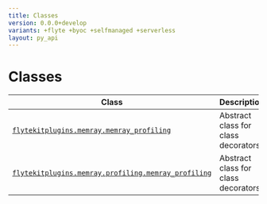 ```yaml
---
title: Classes
version: 0.0.0+develop
variants: +flyte +byoc +selfmanaged +serverless
layout: py_api
---
```


# Classes

| Class | Description |
|-|-|
| [`flytekitplugins.memray.memray_profiling`](../packages/flytekitplugins.memray#flytekitpluginsmemraymemray_profiling) |Abstract class for class decorators. |
| [`flytekitplugins.memray.profiling.memray_profiling`](../packages/flytekitplugins.memray.profiling#flytekitpluginsmemrayprofilingmemray_profiling) |Abstract class for class decorators. |
